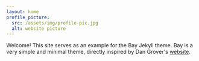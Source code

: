 ```yaml
---
layout: home
profile_picture:
  src: /assets/img/profile-pic.jpg
  alt: website picture
---
```



<p>
  Welcome! This site serves as an example for the Bay Jekyll theme. Bay is a very simple and minimal theme, directly inspired by Dan Grover's <a href="http://dangrover.com">website</a>.
</p>
